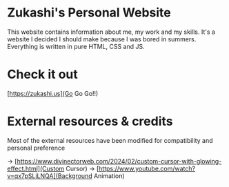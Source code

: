 # Zukashi's Personal Website

This website contains information about me, my work and my skills. It's a website I decided I should make because I was bored in summers. Everything is written in pure HTML, CSS and JS.

# Check it out

[https://zukashi.us](Go Go Go!!)

# External resources & credits

Most of the external resources have been modified for compatibility and personal preference

→ [https://www.divinectorweb.com/2024/02/custom-cursor-with-glowing-effect.html](Custom Cursor)
→ [https://www.youtube.com/watch?v=qx7pSLjLNQA](Background Animation)

